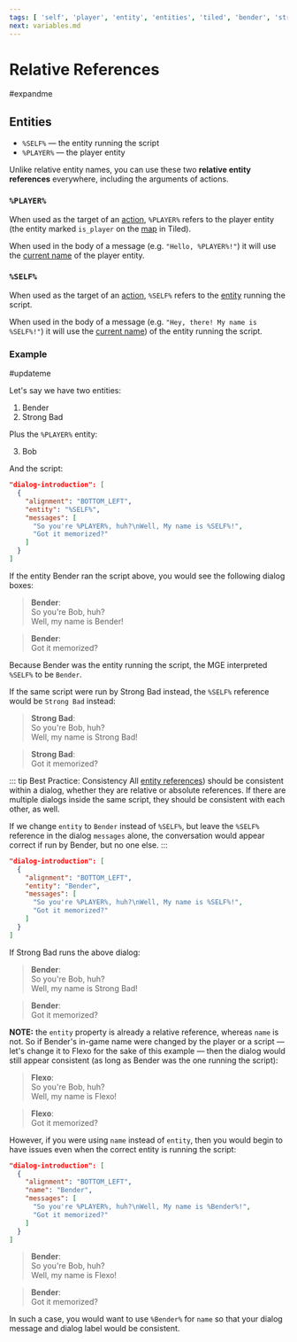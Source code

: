 ```yaml
---
tags: [ 'self', 'player', 'entity', 'entities', 'tiled', 'bender', 'strong bad' ]
next: variables.md
---
```


# Relative References

#expandme

## Entities

- `%SELF%` — the entity running the script
- `%PLAYER%` — the player entity

Unlike relative entity names, you can use these two **relative entity references** everywhere, including the arguments of actions.

### `%PLAYER%`

When used as the target of an [action](actions), `%PLAYER%` refers to the player entity (the entity marked `is_player` on the [map](maps) in Tiled).

When used in the body of a message (e.g. `"Hello, %PLAYER%!"`) it will use the [current name](variables#printing-current-values) of the player entity.

### `%SELF%`

When used as the target of an [action](actions), `%SELF%` refers to the [entity](entities) running the script.

When used in the body of a message (e.g. `"Hey, there! My name is %SELF%!"`) it will use the [current name](variables#printing-current-values)) of the entity running the script.


### Example

#updateme

Let's say we have two entities:

1. Bender
2. Strong Bad

Plus the `%PLAYER%` entity:

3. Bob

And the script:

```json
"dialog-introduction": [
  {
    "alignment": "BOTTOM_LEFT",
    "entity": "%SELF%",
    "messages": [
      "So you're %PLAYER%, huh?\nWell, My name is %SELF%!",
      "Got it memorized?"
    ]
  }
]
```
If the entity Bender ran the script above, you would see the following dialog boxes:

> **Bender**:<br>
> So you're Bob, huh?<br>
> Well, my name is Bender!<br>

> **Bender**:<br>
> Got it memorized?

Because Bender was the entity running the script, the MGE interpreted `%SELF%` to be `Bender`.

If the same script were run by Strong Bad instead, the `%SELF%` reference would be `Strong Bad` instead:

> **Strong Bad**:<br>
> So you're Bob, huh?<br>
> Well, my name is Strong Bad!<br>

> **Strong Bad**:<br>
> Got it memorized?

::: tip Best Practice: Consistency
All [entity references](variables#printing-current-values)) should be consistent within a dialog, whether they are relative or absolute references. If there are multiple dialogs inside the same script, they should be consistent with each other, as well.

If we change `entity` to `Bender` instead of `%SELF%`, but leave the `%SELF%` reference in the dialog `messages` alone, the conversation would appear correct if run by Bender, but no one else.
:::

```json
"dialog-introduction": [
  {
    "alignment": "BOTTOM_LEFT",
    "entity": "Bender",
    "messages": [
      "So you're %PLAYER%, huh?\nWell, My name is %SELF%!",
      "Got it memorized?"
    ]
  }
]
```

If Strong Bad runs the above dialog:

> **Bender**:<br>
> So you're Bob, huh?<br>
> Well, my name is Strong Bad!<br>

> **Bender**:<br>
> Got it memorized?<br>

**NOTE:** the `entity` property is already a relative reference, whereas `name` is not. So if Bender's in-game name were changed by the player or a script — let's change it to Flexo for the sake of this example — then the dialog would still appear consistent (as long as Bender was the one running the script):

> **Flexo**:<br>
> So you're Bob, huh?<br>
> Well, my name is Flexo!<br>

> **Flexo**:<br>
> Got it memorized?<br>

However, if you were using `name` instead of `entity`, then you would begin to have issues even when the correct entity is running the script:

```json
"dialog-introduction": [
  {
    "alignment": "BOTTOM_LEFT",
    "name": "Bender",
    "messages": [
      "So you're %PLAYER%, huh?\nWell, My name is %Bender%!",
      "Got it memorized?"
    ]
  }
]
```

> **Bender**:<br>
> So you're Bob, huh?<br>
> Well, my name is Flexo!

> **Bender**:<br>
> Got it memorized?

In such a case, you would want to use `%Bender%` for `name` so that your dialog message and dialog label would be consistent.
